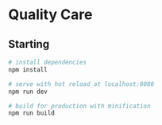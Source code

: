 # Quality Care

## Starting

``` bash
# install dependencies
npm install

# serve with hot reload at localhost:8080
npm run dev

# build for production with minification
npm run build
